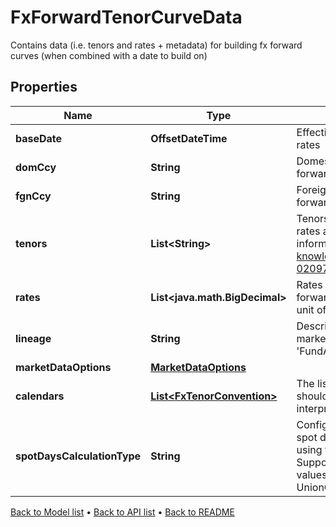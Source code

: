

# FxForwardTenorCurveData

Contains data (i.e. tenors and rates + metadata) for building fx forward curves (when combined with a date to build on)

## Properties

| Name | Type | Description | Notes |
|------------ | ------------- | ------------- | -------------|
|**baseDate** | **OffsetDateTime** | EffectiveAt date of the quoted rates |  |
|**domCcy** | **String** | Domestic currency of the fx forward |  |
|**fgnCcy** | **String** | Foreign currency of the fx forward |  |
|**tenors** | **List&lt;String&gt;** | Tenors for which the forward rates apply. For more information on tenors, see [knowledge base article KA-02097](https://support.lusid.com/knowledgebase/article/KA-02097) |  |
|**rates** | **List&lt;java.math.BigDecimal&gt;** | Rates provided for the fx forward (price in FgnCcy per unit of DomCcy) |  |
|**lineage** | **String** | Description of the complex market data&#39;s lineage e.g. &#39;FundAccountant_GreenQuality&#39;. |  [optional] |
|**marketDataOptions** | [**MarketDataOptions**](MarketDataOptions.md) |  |  [optional] |
|**calendars** | [**List&lt;FxTenorConvention&gt;**](FxTenorConvention.md) | The list of conventions that should be used when interpreting tenors as dates. |  [optional] |
|**spotDaysCalculationType** | **String** | Configures how to calculate the spot date from the build date using the Calendars provided. Supported string (enumeration) values are: [ SingleCalendar, UnionCalendars ] |  [optional] |



[Back to Model list](../README.md#documentation-for-models) &#8226; [Back to API list](../README.md#documentation-for-api-endpoints) &#8226; [Back to README](../README.md)


